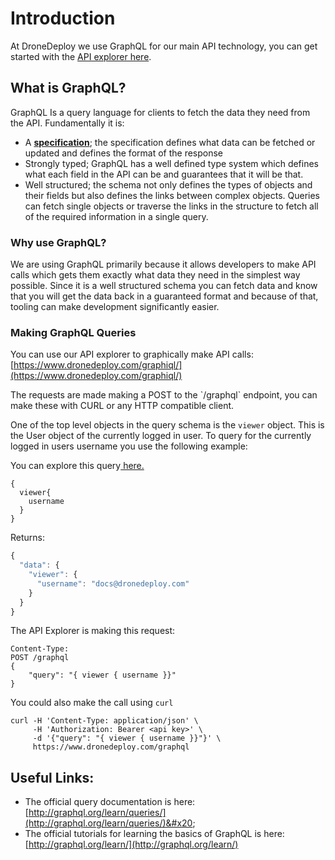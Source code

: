 # Introduction

At DroneDeploy we use GraphQL for our main API technology, you can get started with the [API explorer here](https://www.dronedeploy.com/graphiql/).

## What is GraphQL?

GraphQL Is a query language for clients to fetch the data they need from the API. Fundamentally it is:

* A [**specification**](https://spec.graphql.org/October2021/); the specification defines what data can be fetched or updated and defines the format of the response
* Strongly typed; GraphQL has a well defined type system which defines what each field in the API can be and guarantees that it will be that.
* Well structured; the schema not only defines the types of objects and their fields but also defines the links between complex objects. Queries can fetch single objects or traverse the links in the structure to fetch all of the required information in a single query.

### Why use GraphQL?

We are using GraphQL primarily because it allows developers to make API calls which gets them exactly what data they need in the simplest way possible. Since it is a well structured schema you can fetch data and know that you will get the data back in a guaranteed format and because of that, tooling can make development significantly easier.

### Making GraphQL Queries

You can use our API explorer to graphically make API calls: [https://www.dronedeploy.com/graphiql/](https://www.dronedeploy.com/graphiql/)

The requests are made making a POST to the \`/graphql\` endpoint, you can make these with CURL or any HTTP compatible client.

One of the top level objects in the query schema is the `viewer` object. This is the User object of the currently logged in user. To query for the currently logged in users username you use the following example:

You can explore this query[ here.](https://www.dronedeploy.com/graphql?query=%7B%20viewer%7B%20username%20%20%0A%7D%20%7D)

```
{
  viewer{
    username    
  }
}
```

Returns:

```javascript
{
  "data": {
    "viewer": {
      "username": "docs@dronedeploy.com"
    }
  }
}
```

The API Explorer is making this request:

```
Content-Type: 
POST /graphql
{
    "query": "{ viewer { username }}"
}
```

You could also make the call using `curl`

```
curl -H 'Content-Type: application/json' \
     -H 'Authorization: Bearer <api key>' \
     -d '{"query": "{ viewer { username }}"}' \
     https://www.dronedeploy.com/graphql
```

## Useful Links:

* The official query documentation is here: [http://graphql.org/learn/queries/](http://graphql.org/learn/queries/)&#x20;
* The official tutorials for learning the basics of GraphQL is here: [http://graphql.org/learn/](http://graphql.org/learn/)
